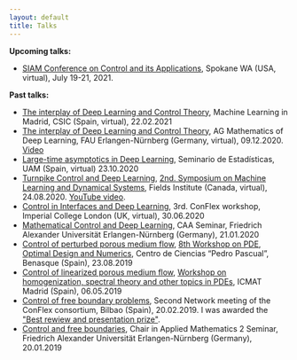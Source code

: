 ```yaml
---
layout: default
title: Talks
---
```


<b>Upcoming talks:</b>

- <a href="https://www.siam.org/conferences/cm/conference/ct21">SIAM Conference on Control and its Applications</a>, Spokane WA (USA, virtual), July 19-21, 2021.

<b>Past talks:</b>

- <a href="">The interplay of Deep Learning and Control Theory</a>, Machine Learning in Madrid, CSIC (Spain, virtual), 22.02.2021
- <a href="https://cmc.deusto.eus/wp-content/uploads/2020/02/seminar-BorjanG-09dec2020_min.pdf">The interplay of Deep Learning and Control Theory</a>, AG Mathematics of Deep Learning, FAU Erlangen-Nürnberg (Germany, virtual), 09.12.2020. 
<a href="https://www.fau.tv/clip/id/26249">Video</a>
- <a href="https://cmc.deusto.eus/wp-content/uploads/2020/10/ccm-borjanGeshkovski-23oct2020.pdf">Large-time asymptotics in Deep Learning</a>, Seminario de Estadísticas, UAM (Spain, virtual) 23.10.2020
- <a href="https://cmc.deusto.eus/wp-content/uploads/2020/02/NEW_zoom_fields_28.08.2020-Borjan.pdf">Turnpike Control and Deep Learning</a>, <a href="http://www.fields.utoronto.ca/activities/20-21/dynamical">2nd. Symposium on Machine Learning and Dynamical Systems</a>, Fields Institute (Canada, virtual), 24.08.2020. 
<a href="https://www.youtube.com/watch?v=QO01l4aQDWk">YouTube video</a>.
- <a href="http://paginaspersonales.deusto.es/enrique.zuazua/documentos_public/archivos/projects/conflex-BorjanGeshkovski-30jun2020.pdf">Control in Interfaces and Deep Learning</a>, 3rd. ConFlex workshop, Imperial College London (UK, virtual), 30.06.2020
- <a href="">Mathematical Control and Deep Learning</a>, CAA Seminar, Friedrich Alexander Universität Erlangen-Nürnberg (Germany), 21.01.2020
- <a href="https://cmc.deusto.eus/wp-content/uploads/2019/05/slides_compressed.pdf">Control of perturbed porous medium flow</a>, <a href="http://benasque.org/2019pde/">8th Workshop on PDE, Optimal Design and Numerics</a>, Centro de Ciencias “Pedro Pascual”, Benasque (Spain), 23.08.2019
- <a href="https://cmc.deusto.eus/wp-content/uploads/2019/05/ICMAT_Talk_Borjan.pdf">Control of linearized porous medium flow</a>, <a href="https://www.icmat.es/congresos/2019/HSP/">Workshop on homogenization, spectral theory and other topics in PDEs</a>, ICMAT Madrid (Spain), 06.05.2019
- <a href="https://cmc.deusto.eus/wp-content/uploads/2019/05/conflex_borjan.pdf">Control of free boundary problems</a>, Second Network meeting of the ConFlex consortium, Bilbao (Spain), 20.02.2019. 
I was awarded the <a href="https://cmc.deusto.eus/borjan-conflex-prize/">"Best rewiew and presentation prize"</a>. 
- <a href="https://cmc.deusto.eus/wp-content/uploads/2019/05/beamer_erlangen.pdf">Control and free boundaries</a>, Chair in Applied Mathematics 2 Seminar, Friedrich Alexander Universität Erlangen-Nürnberg (Germany), 20.01.2019

